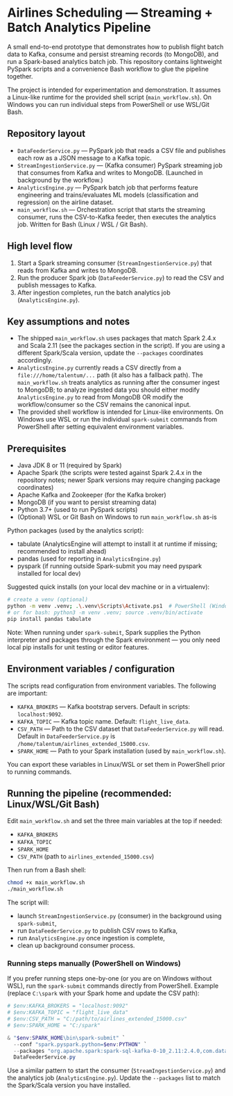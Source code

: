 # Airlines Scheduling — Streaming + Batch Analytics Pipeline

A small end-to-end prototype that demonstrates how to publish flight batch data to Kafka, consume and persist streaming records (to MongoDB), and run a Spark-based analytics batch job. This repository contains lightweight PySpark scripts and a convenience Bash workflow to glue the pipeline together.

The project is intended for experimentation and demonstration. It assumes a Linux-like runtime for the provided shell script (`main_workflow.sh`). On Windows you can run individual steps from PowerShell or use WSL/Git Bash.

## Repository layout

- `DataFeederService.py` — PySpark job that reads a CSV file and publishes each row as a JSON message to a Kafka topic.
- `StreamIngestionService.py` — (Kafka consumer) PySpark streaming job that consumes from Kafka and writes to MongoDB. (Launched in background by the workflow.)
- `AnalyticsEngine.py` — PySpark batch job that performs feature engineering and trains/evaluates ML models (classification and regression) on the airline dataset.
- `main_workflow.sh` — Orchestration script that starts the streaming consumer, runs the CSV-to-Kafka feeder, then executes the analytics job. Written for Bash (Linux / WSL / Git Bash).

## High level flow

1. Start a Spark streaming consumer (`StreamIngestionService.py`) that reads from Kafka and writes to MongoDB.
2. Run the producer Spark job (`DataFeederService.py`) to read the CSV and publish messages to Kafka.
3. After ingestion completes, run the batch analytics job (`AnalyticsEngine.py`).

## Key assumptions and notes

- The shipped `main_workflow.sh` uses packages that match Spark 2.4.x and Scala 2.11 (see the packages section in the script). If you are using a different Spark/Scala version, update the `--packages` coordinates accordingly.
- `AnalyticsEngine.py` currently reads a CSV directly from a `file:///home/talentum/...` path (it also has a fallback path). The `main_workflow.sh` treats analytics as running after the consumer ingest to MongoDB; to analyze ingested data you should either modify `AnalyticsEngine.py` to read from MongoDB OR modify the workflow/consumer so the CSV remains the canonical input.
- The provided shell workflow is intended for Linux-like environments. On Windows use WSL or run the individual `spark-submit` commands from PowerShell after setting equivalent environment variables.

## Prerequisites

- Java JDK 8 or 11 (required by Spark)
- Apache Spark (the scripts were tested against Spark 2.4.x in the repository notes; newer Spark versions may require changing package coordinates)
- Apache Kafka and Zookeeper (for the Kafka broker)
- MongoDB (if you want to persist streaming data)
- Python 3.7+ (used to run PySpark scripts)
- (Optional) WSL or Git Bash on Windows to run `main_workflow.sh` as-is

Python packages (used by the analytics script):

- tabulate (AnalyticsEngine will attempt to install it at runtime if missing; recommended to install ahead)
- pandas (used for reporting in `AnalyticsEngine.py`)
- pyspark (if running outside Spark-submit you may need pyspark installed for local dev)

Suggested quick installs (on your local dev machine or in a virtualenv):

```bash
# create a venv (optional)
python -m venv .venv; .\.venv\Scripts\Activate.ps1  # PowerShell (Windows)
# or for bash: python3 -m venv .venv; source .venv/bin/activate
pip install pandas tabulate
```

Note: When running under `spark-submit`, Spark supplies the Python interpreter and packages through the Spark environment — you only need local pip installs for unit testing or editor features.

## Environment variables / configuration

The scripts read configuration from environment variables. The following are important:

- `KAFKA_BROKERS` — Kafka bootstrap servers. Default in scripts: `localhost:9092`.
- `KAFKA_TOPIC` — Kafka topic name. Default: `flight_live_data`.
- `CSV_PATH` — Path to the CSV dataset that `DataFeederService.py` will read. Default in `DataFeederService.py` is `/home/talentum/airlines_extended_15000.csv`.
- `SPARK_HOME` — Path to your Spark installation (used by `main_workflow.sh`).

You can export these variables in Linux/WSL or set them in PowerShell prior to running commands.

## Running the pipeline (recommended: Linux/WSL/Git Bash)

Edit `main_workflow.sh` and set the three main variables at the top if needed:

- `KAFKA_BROKERS`
- `KAFKA_TOPIC`
- `SPARK_HOME`
- `CSV_PATH` (path to `airlines_extended_15000.csv`)

Then run from a Bash shell:

```bash
chmod +x main_workflow.sh
./main_workflow.sh
```

The script will:

- launch `StreamIngestionService.py` (consumer) in the background using `spark-submit`,
- run `DataFeederService.py` to publish CSV rows to Kafka,
- run `AnalyticsEngine.py` once ingestion is complete,
- clean up background consumer process.

### Running steps manually (PowerShell on Windows)

If you prefer running steps one-by-one (or you are on Windows without WSL), run the `spark-submit` commands directly from PowerShell. Example (replace `C:\spark` with your Spark home and update the CSV path):

```powershell
# $env:KAFKA_BROKERS = "localhost:9092"
# $env:KAFKA_TOPIC = "flight_live_data"
# $env:CSV_PATH = "C:/path/to/airlines_extended_15000.csv"
# $env:SPARK_HOME = "C:/spark"

& "$env:SPARK_HOME\bin\spark-submit" `
  --conf "spark.pyspark.python=$env:PYTHON" `
  --packages "org.apache.spark:spark-sql-kafka-0-10_2.11:2.4.0,com.databricks:spark-csv_2.11:1.4.0" `
  DataFeederService.py
```

Use a similar pattern to start the consumer (`StreamIngestionService.py`) and the analytics job (`AnalyticsEngine.py`). Update the `--packages` list to match the Spark/Scala version you have installed.

